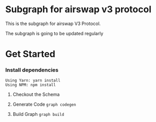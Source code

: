 # Subgraph for airswap v3 protocol

This is the subgraph for airswap V3 Protocol.

The subgraph is going to be updated regularly

# Get Started
### Install dependencies

```
Using Yarn: yarn install
Using NPM: npm install

```
1. Checkout the Schema

2. Generate Code
`graph codegen`

3. Build Graph
`graph build`